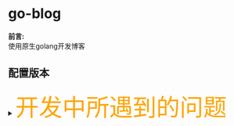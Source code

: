 # go-blog
**前言:**  
使用原生golang开发博客


## 配置版本



<details>
<summary><font size="20" color="orange">开发中所遇到的问题</font></summary>
<pre><code>
- 问题1：未更改golang语句中的连接数据库密码，导致不能正确连接数据库。
![图片](https://user-images.githubusercontent.com/102449999/184500068-d84b5dde-fbd1-4c6d-bd1b-1d2a9ecd0040.png)
<img src="https://user-images.githubusercontent.com/102449999/184500068-d84b5dde-fbd1-4c6d-bd1b-1d2a9ecd0040.png">
</code></pre>
</details>

